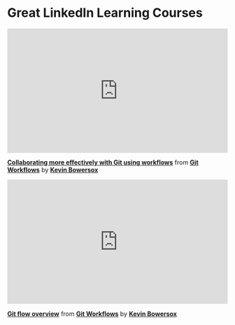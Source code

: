 <script src="https://unpkg.com/launchdarkly-js-client-sdk@2.18.1/dist/ldclient.min.js"></script>

<h1>Great LinkedIn Learning Courses</h1>

<div style="position:relative;height:0;padding-bottom:56.25%"><iframe width="640" height="360" src="https://www.linkedin.com/learning/embed/git-workflows/collaborating-more-effectively-with-git-using-workflows?autoplay=false&claim=AQHsj18A9YAdgQAAAZf_SZxC_PWb-H8xo6nbybuNYL2zVwRPRT3bEvo93T0FJWWQu58v2jxRilxTvOJKaUKji8OAj2OEFFHWgwgyO0bEv8NYXF8cS054GBRNI11-8gix5XHQhFxmX-kEk8A00vA2GhZrcXLK-d_5vl5xAqQiv8fK0Q4xb5_EZtYofDhQ9toIZboVTHTC4_oCU_T8UU5Je2pKteMDXO2GWHWjsTJOEgKwOMEzJG27gdPfI1pIOcrq4hxLpyASPYoSnAbCowvrGhZ3eqZgGrIFIcdEz-iKqA0iRNpnPQ7e-hFZznCcbrUKDJM01S_FAnnG3PwNkRAZW3eCY8nZEtuBxw0LtrY87uh1Lu2lybH435J3c0x99AumdCTkHLEWqnArQCzW2xThiYgtz74Swoi3-Gk53ca0I9iTsGUly6TGsnv20Vz-3i1eanwuIsRCYtdfTl-wQTzlFFwvGz4A0gSilBZCYxWsGYeMK8UpTXttj6vxapWOJhbsxjnrOGoc1b8PtRuFi5LtpDyAv3B0MmtadsXb5NtHG9UKMR9ru48oH5N0W5tU9u2DNCISUkp6ZZsO8XEZBrvYWbzaCSz-pZsugN-Z_CITuRsz3C-hSVQIo8OLirZdSK9ICDF_D2MzFJfj5OO0tC_gYpJe3VqTSRMSCITohcIw_SSfZhUoLSSA33hc5SQHwhQJ-nKjEQgSqGcIGadhRe8U-oppUf-2iV7anUg_mTeB02W29Hid0Y6kWeQ7HOKPkt3jwDf6eK2-EnkDknKN8-aLAM3Uu_Dxjmmp4fZSOQ-3pZrnrM3dQ179hEw9WK7UJZVZdGFRO2oyRaKiQQ8ExHb66AjTrJ9ve_MRVm9yZDOUozlVOThg_gGdAkVTAAffTDdL43kDVF2oefsMWZVfGBnfiGDNGKJQhqnXeTztgwwXufSG4kskUb1QqCGcHONHzLCDBHP-Bigx0L9BoTwWaqMNuxLtf6Tn9l_jnmoC1FjvpIPRgVEN7PFKkKhT9tPrWSY07M-nOSPDSX7dnkAG234m577jRqX4URqmAbJoX22kWdpHSQ8bfxfxyIrMJq71z0yCyyZP2H0UHEGDiD43Q_vtDYncet6LOrWIvGmp7Ro8nEuJj2E50eN9P_0JJbN0NT_yHccEfxXP-3RI52vzvvVo2_MFVxTQemAQ19mlZMA_joJafR8Jg8GhDOU_mDUoD04hWx6y_1I" mozallowfullscreen="true" webkitallowfullscreen="true" allowfullscreen="true" frameborder="0" style="position:absolute;width:100%;height:100%;left:0"></iframe></div><p><strong><a href="https://www.linkedin.com/learning/git-workflows/collaborating-more-effectively-with-git-using-workflows?trk=embed_lil">Collaborating more effectively with Git using workflows</a></strong> from <strong><a href="https://www.linkedin.com/learning/git-workflows?trk=embed_lil">Git Workflows</a></strong> by <strong><a href="https://www.linkedin.com/learning/instructors/kevin-bowersox?trk=embed_lil">Kevin Bowersox</a></strong></p>

<div style="position:relative;height:0;padding-bottom:56.25%"><iframe width="640" height="360" src="https://www.linkedin.com/learning/embed/git-workflows/git-flow-overview?autoplay=false&claim=AQGKWMFiYF3c6QAAAZf_ZjkukCSjVvWPfDzH0AT6NlFMEgToINmRQg_4a5zpz8HTo__hqYaz--R_0lRR7OhQYXLkTOrHp0qjznwOLZ-Z_4lgTiE60HrR_GE3bib4V9bDUiuNZbmNwb4XyoXaOyBpJg3ZlBPuthiv3e8MoUoERqIE0aJKOjoGjyd5AP4b8gqlR9-s_JMnwQzF9mewdE21E2tDn7OeDaoNZ1EPbAht7_79cN7IODyL9cXryx5QhbfLV4Rw-C8fAPfg1h8ogZvln_y6gqovs5QyYmUxgidnFkbx2wbYaWBW6F2WKYI7qvyjAK3Je3TN8xV2pmZgMZmYG_pEoi-9nW7xYhdYF5cSL2R4zpuwnnUWxermbQ_1X8KD_ZllfyDmh2Cepe6nl4bBsTUY-GNoBA6NfWOisbN-jUPKeG5xxj2wgXWYHOKXDQ3D-Wm9iHiN4lK3A6O0Rl_m0Htkhvhr7qRlz8aDHnt_duLe7kH8_ZJJf0yJSQsH1gtPunZl_7kkdwicTn78dfZEUKbwBSg-BRDvgRZMyOHYGh6ceGDLacikR1ABY_LcopTwDEoNyXNducKJSIIAn7rfh8ALOtQ3-BkkedsSb95NQHnpAtSrQZDReZazwQGf1dFlw0DXp28IzdpAtBYJqeHh7bZgpucjxmKE_8YyQtkCS8qXq0D0aLr4Cgdw7Y9tETvsSfmuLgQrU7ME9WZMAAAZ-fw9uCmPe3y_nBNaKwCGfB7sbQMYUVqkj_09xCfVlm0_WdmWbGFiR2yttj9amsvrywnyc7ixakRLKmz9Z9FVdP64mD1V9iiN-zfr2-aBfXoC4i_J6LeU34svt0kduuCIKlxHvmDMnhnxBAv1xWkg_aH2ZzYvFW_752w16GHnr-fAM3AXGUujUigwF3mjBlj8ZeJOHFY85iagSKFZOKkX_Nd7EnbiOCOCNcy_Dwbayg-HOw-CmI1dHwli9aCuF9fnPOnHDEPjZAmWEAgV2BO2cwvjz190DF6C09JHEKF1PV63JIzIBNQDf8-PwJh3ZW7X3XTiOKrXts6WR_NCvGJwIhE5T2_oi-ZiJ9gJO0ger-ze9FpS6frULja-ggp-Xr__9vIuCK1g2CVlMF7znETH8ToWmNtaN4kJxhrlfDz7uS-FGbH7YaHkprtmJNTJahCoYNwl6SI287g-8InWHO8hQ4VGG21UZjyRd9pIww3EAOjb60pxlJU" mozallowfullscreen="true" webkitallowfullscreen="true" allowfullscreen="true" frameborder="0" style="position:absolute;width:100%;height:100%;left:0"></iframe></div><p><strong><a href="https://www.linkedin.com/learning/git-workflows/git-flow-overview?trk=embed_lil">Git flow overview</a></strong> from <strong><a href="https://www.linkedin.com/learning/git-workflows?trk=embed_lil">Git Workflows</a></strong> by <strong><a href="https://www.linkedin.com/learning/instructors/kevin-bowersox?trk=embed_lil">Kevin Bowersox</a></strong></p>

<div id="preview" style="display:none">
<div style="position:relative;height:0;padding-bottom:56.25%"><iframe width="640" height="360" src="https://www.linkedin.com/learning/embed/git-workflows/releasing-with-feature-flags?autoplay=false&claim=AQG2y2N2A1WavQAAAZgD_lXYPzq0m3jqMNYgUYVGTrMUKAHoLR47i7NPFZ_YtY63wPC4mWptBSOUmUC9eVVbvAWKp90FQiF6N03NYnicKExP1sjlomvJa0v6wNAY_rAe_eE8QlaJ0qv1aVnIxIBBgzsX6g_ATvJlOtVmHaMhof_BqPsSjmO5EuMkIL1kTVMyMYenhgTcG3fF61_uHF0j-TbYRMtWlDdLSoqtBlUeTsCVAJNXQjW0zdBjFa-w-pXLRHEAmv0fPmiLU5wMfGxfaRhIF3ETtldLoc6CXqeDMZ16Kt6tvhWC5JEu2SKUmt7LnMrxQhGBJPNT87BOvdLme1uPhnREK-gyNcIvkYCz19o_v1kLT2R-QS7yZISAZGiRUqpNBtVys8LAv0Q3bIN_Baus66dnxAWl8dk_jTfWxShprFUQTk7aiDLvVYEV7t_OXOs40Lmg4euyePf1fM3b0aNA0wJoMMGt85vqsBEVrGAqmSzJ9ZjBitAxYNCM7AQ0MFY6YBkHKnYKy9AbKJGSPjJOsJbNvzdCXGK8r4y43rC7Fj8CUEyYDlQne8TvoNlGa3dEL5kOImPNzkGOEIyYky7jf1-ITk2ggsVmR3XyUlz-hssS5Qf_D9qheaAVzA8s6FHwNUV6Qr_NGjc8P0NJhWRuSEV4lxIsencXULFRV96BogzRIy46hBgDqwDc3z_uJzZtTyGvYvwIIUEFqAoE82NW3DDSusANZQYoiq1Isu0WP1DjjNWBpsascgOV4G6N5vOqm_mrS3yWHKXA2Xm4LEOwUv6OOKQzau8pHPvfMBZ4N7E_KSFjRYRbbof2IikB9FX-JK5bkCamWyZ7AG83bjqapQKzXIayog9aUoMvN58WuPGzacxJFIUR83nA2ntTIzo4j_zua3PWeLHqsUq8QPmkJnrZs0tHwi_od8qv5Dj9-Fi6hUsbFBqq-3v64niw__pyrIOSvxZ084RymCW22SC0mZ2ykEdD4Lf2OFu20jILCWODlcJD9tyW1L_hMQmIBZAcnncp4SMftCcUvV2ViC4ND9HReYHwpnwWE9mE_zn7Bybni7KnJH_8W7szrcn1xmO5UgicsKJxfSE5kjhxehBU-Za3eLuBg6XcUQ5xkONHwlRWr70uIufXf5oYFz7XDae_s6glvy1FvIvxvM-PCklpejrgQXvUNdQNUhAJedoM7kJF7TXNwgtseDjiFtJlFFjZdQk" mozallowfullscreen="true" webkitallowfullscreen="true" allowfullscreen="true" frameborder="0" style="position:absolute;width:100%;height:100%;left:0"></iframe></div><p><strong><a href="https://www.linkedin.com/learning/git-workflows/releasing-with-feature-flags?trk=embed_lil">Releasing with feature flags</a></strong> from <strong><a href="https://www.linkedin.com/learning/git-workflows?trk=embed_lil">Git Workflows</a></strong> by <strong><a href="https://www.linkedin.com/learning/instructors/kevin-bowersox?trk=embed_lil">Kevin Bowersox</a></strong></p>
</div>

<script>
    var clientID = "686f2035091073092d8bc245";
    var flagName = "course-preview";
    var user = {anonymous: true};
    var ldclient = window.LDClient.initialize(clientID, user);

    ldclient.on("ready", function() {
        document.getElementById("preview").style.display = ldclient.variation(flagName, false) ?
        "Block" : "none";
    });

    ldclient.on("change:" + flagName, function(newVal, prevVal) {
        document.getElementById("preview").style.display = newVal ? "Block" : "none";
    });

</script>